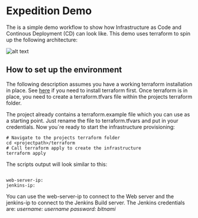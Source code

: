 # Expedition Demo

The is a simple demo workflow to show how Infrastructure as Code and Continous Deployment (CD) can look like.
This demo uses terraform to spin up the following architecture:

![alt text](https://github.com/simibimi/expedition/blob/master/docs/architecture.png "Architecture")


## How to set up the environment

The following description assumes you have a working terraform installation in place.
See [here](https://www.terraform.io/intro/getting-started/install.html) if you need to install terraform first.
Once terraform is in place, you need to create a terraform.tfvars file within the projects terraform folder.

The project already contains a terraform.example file which you can use as a starting point. Just rename the file to terraform.tfvars and put in your credentials.
Now you´re ready to start the infrastructure provisioning:

```
# Navigate to the projects terraform folder
cd <projectpath>/terraform
# Call terraform apply to create the infrastructure
terraform apply
```

The scripts output will look similar to this:

```

web-server-ip:
jenkins-ip: 
```

You can use the web-server-ip to connect to the Web server and the jenkins-ip to connect to the Jenkins Build server.
The Jenkins credentials are:
*username: username*
*password: bitnami*